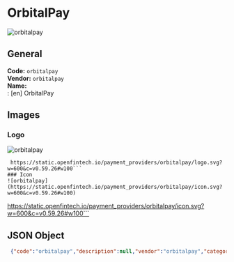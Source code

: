 # OrbitalPay 
![orbitalpay](https://static.openfintech.io/payment_providers/orbitalpay/logo.svg?w=600&c=v0.59.26#w100)  
## General 
**Code:** `orbitalpay`  
**Vendor:** `orbitalpay`  
**Name:**  
:	[en] OrbitalPay  
## Images 
### Logo 
![orbitalpay](https://static.openfintech.io/payment_providers/orbitalpay/logo.svg?w=600&c=v0.59.26#w100)  
```
 https://static.openfintech.io/payment_providers/orbitalpay/logo.svg?w=600&c=v0.59.26#w100```  
### Icon 
![orbitalpay](https://static.openfintech.io/payment_providers/orbitalpay/icon.svg?w=600&c=v0.59.26#w100)  
```
 https://static.openfintech.io/payment_providers/orbitalpay/icon.svg?w=600&c=v0.59.26#w100```  
## JSON Object 
```json
 {"code":"orbitalpay","description":null,"vendor":"orbitalpay","categories":null,"countries":null,"payment_method":null,"payout_method":null,"metadata":{"about_payments_code":"orbitalpay"},"name":{"en":"OrbitalPay"}}```  
